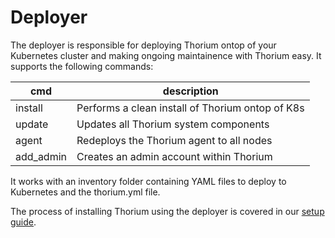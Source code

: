 # Deployer

The deployer is responsible for deploying Thorium ontop of your Kubernetes
cluster and making ongoing maintainence with Thorium easy. It supports the
following commands:

| cmd | description |
| --- | ----------- |
| install | Performs a clean install of Thorium ontop of K8s |
| update | Updates all Thorium system components |
| agent | Redeploys the Thorium agent to all nodes |
| add_admin | Creates an admin account within Thorium |

It works with an inventory folder containing YAML files to deploy to Kubernetes
and the thorium.yml file.

The process of installing Thorium using the deployer is covered in our [setup guide](./../setup/setup.md).
